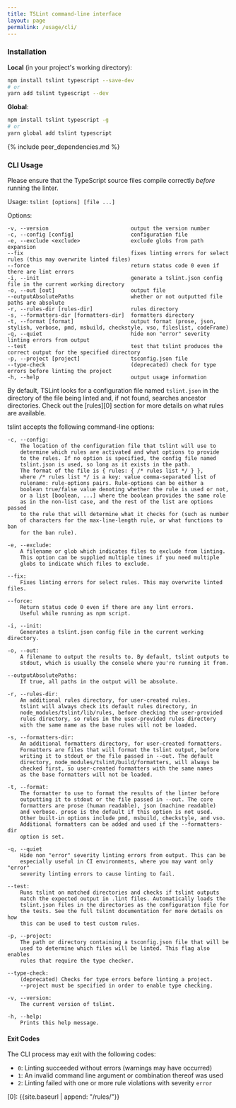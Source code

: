 ```yaml
---
title: TSLint command-line interface
layout: page
permalink: /usage/cli/
---
```


### Installation

**Local** (in your project's working directory):

```sh
npm install tslint typescript --save-dev
# or
yarn add tslint typescript --dev
```

**Global**:

```sh
npm install tslint typescript -g
# or
yarn global add tslint typescript
```

{% include peer_dependencies.md %}

### CLI Usage

Please ensure that the TypeScript source files compile correctly _before_ running the linter.

Usage: `tslint [options] [file ...]`

Options:

```
-v, --version                          output the version number
-c, --config [config]                  configuration file
-e, --exclude <exclude>                exclude globs from path expansion
--fix                                  fixes linting errors for select rules (this may overwrite linted files)
--force                                return status code 0 even if there are lint errors
-i, --init                             generate a tslint.json config file in the current working directory
-o, --out [out]                        output file
--outputAbsolutePaths                  whether or not outputted file paths are absolute
-r, --rules-dir [rules-dir]            rules directory
-s, --formatters-dir [formatters-dir]  formatters directory
-t, --format [format]                  output format (prose, json, stylish, verbose, pmd, msbuild, checkstyle, vso, fileslist, codeFrame)
-q, --quiet                            hide non "error" severity linting errors from output
--test                                 test that tslint produces the correct output for the specified directory
-p, --project [project]                tsconfig.json file
--type-check                           (deprecated) check for type errors before linting the project
-h, --help                             output usage information
```

By default, TSLint looks for a configuration file named `tslint.json` in the directory
of the file being linted and, if not found, searches ancestor directories. Check out the [rules][0] section for more details on what rules are available.

tslint accepts the following command-line options:

```
-c, --config:
    The location of the configuration file that tslint will use to
    determine which rules are activated and what options to provide
    to the rules. If no option is specified, the config file named
    tslint.json is used, so long as it exists in the path.
    The format of the file is { rules: { /* rules list */ } },
    where /* rules list */ is a key: value comma-separated list of
    rulename: rule-options pairs. Rule-options can be either a
    boolean true/false value denoting whether the rule is used or not,
    or a list [boolean, ...] where the boolean provides the same role
    as in the non-list case, and the rest of the list are options passed
    to the rule that will determine what it checks for (such as number
    of characters for the max-line-length rule, or what functions to ban
    for the ban rule).

-e, --exclude:
    A filename or glob which indicates files to exclude from linting.
    This option can be supplied multiple times if you need multiple
    globs to indicate which files to exclude.

--fix:
    Fixes linting errors for select rules. This may overwrite linted files.

--force:
    Return status code 0 even if there are any lint errors.
    Useful while running as npm script.

-i, --init:
    Generates a tslint.json config file in the current working directory.

-o, --out:
    A filename to output the results to. By default, tslint outputs to
    stdout, which is usually the console where you're running it from.

--outputAbsolutePaths:
    If true, all paths in the output will be absolute.

-r, --rules-dir:
    An additional rules directory, for user-created rules.
    tslint will always check its default rules directory, in
    node_modules/tslint/lib/rules, before checking the user-provided
    rules directory, so rules in the user-provided rules directory
    with the same name as the base rules will not be loaded.

-s, --formatters-dir:
    An additional formatters directory, for user-created formatters.
    Formatters are files that will format the tslint output, before
    writing it to stdout or the file passed in --out. The default
    directory, node_modules/tslint/build/formatters, will always be
    checked first, so user-created formatters with the same names
    as the base formatters will not be loaded.

-t, --format:
    The formatter to use to format the results of the linter before
    outputting it to stdout or the file passed in --out. The core
    formatters are prose (human readable), json (machine readable)
    and verbose. prose is the default if this option is not used.
    Other built-in options include pmd, msbuild, checkstyle, and vso.
    Additional formatters can be added and used if the --formatters-dir
    option is set.

-q, --quiet
    Hide non "error" severity linting errors from output. This can be
    especially useful in CI environments, where you may want only "error"
    severity linting errors to cause linting to fail.

--test:
    Runs tslint on matched directories and checks if tslint outputs
    match the expected output in .lint files. Automatically loads the
    tslint.json files in the directories as the configuration file for
    the tests. See the full tslint documentation for more details on how
    this can be used to test custom rules.

-p, --project:
    The path or directory containing a tsconfig.json file that will be
    used to determine which files will be linted. This flag also enables
    rules that require the type checker.

--type-check:
    (deprecated) Checks for type errors before linting a project.
    --project must be specified in order to enable type checking.

-v, --version:
    The current version of tslint.

-h, --help:
    Prints this help message.
```

#### Exit Codes

The CLI process may exit with the following codes:

-   `0`: Linting succeeded without errors (warnings may have occurred)
-   `1`: An invalid command line argument or combination thereof was used
-   `2`: Linting failed with one or more rule violations with severity `error`

[0]: {{site.baseurl | append: "/rules/"}}
